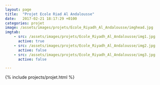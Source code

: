 ```yaml
---
layout: page
title:  "Projet Ecole Riad Al Andalousse"
date:   2017-02-21 18:17:29 +0100
categories: projet
image: /assets/images/projets/Ecole_Riyadh_Al_Andalousse/imghead.jpg
imgtab:
    - src: /assets/images/projets/Ecole_Riyadh_Al_Andalousse/img1.jpg
      active: true
    - src: /assets/images/projets/Ecole_Riyadh_Al_Andalousse/img2.jpg
      active: false
    - src: /assets/images/projets/Ecole_Riyadh_Al_Andalousse/img3.jpg
      active: false

---
```

{% include projects/projet.html %}
